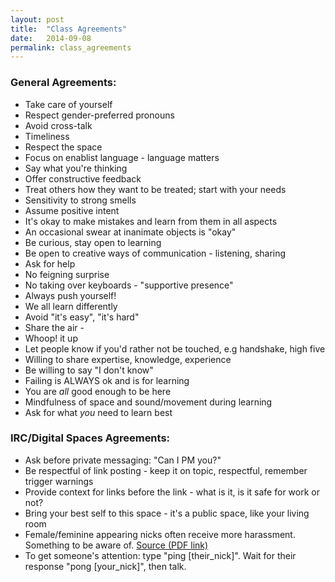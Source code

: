 ```yaml
---
layout: post
title:  "Class Agreements"
date:   2014-09-08
permalink: class_agreements
---
```


### General Agreements:

* Take care of yourself
* Respect gender-preferred pronouns
* Avoid cross-talk
* Timeliness
* Respect the space
* Focus on enablist language - language matters
* Say what you're thinking
* Offer constructive feedback
* Treat others how they want to be treated; start with your needs
* Sensitivity to strong smells
* Assume positive intent
* It's okay to make mistakes and learn from them in all aspects
* An occasional swear at inanimate objects is "okay"
* Be curious, stay open to learning
* Be open to creative ways of communication - listening, sharing
* Ask for help
* No feigning surprise
* No taking over keyboards - "supportive presence"
* Always push yourself!
* We all learn differently
* Avoid "it's easy", "it's hard"
* Share the air -
* Whoop! it up
* Let people know if you'd rather not be touched, e.g handshake, high five
* Willing to share expertise, knowledge, experience
* Be willing to say "I don't know"
* Failing is ALWAYS ok and is for learning
* You are _all_ good enough to be here
* Mindfulness of space and sound/movement during learning
* Ask for what _you_ need to learn best

### IRC/Digital Spaces Agreements:

* Ask before private messaging: "Can I PM you?"
* Be respectful of link posting - keep it on topic, respectful, remember trigger warnings
* Provide context for links before the link - what is it, is it safe for work or not?
* Bring your best self to this space - it's a public space, like your living room
* Female/feminine appearing nicks often receive more harassment. Something to be aware of. [Source (PDF link)]( http://cdm16064.contentdm.oclc.org/utils/getfile/collection/p266901coll4/id/655/filename/617.pdf)
* To get someone's attention: type "ping [their_nick]". Wait for their response "pong [your_nick]", then talk.
